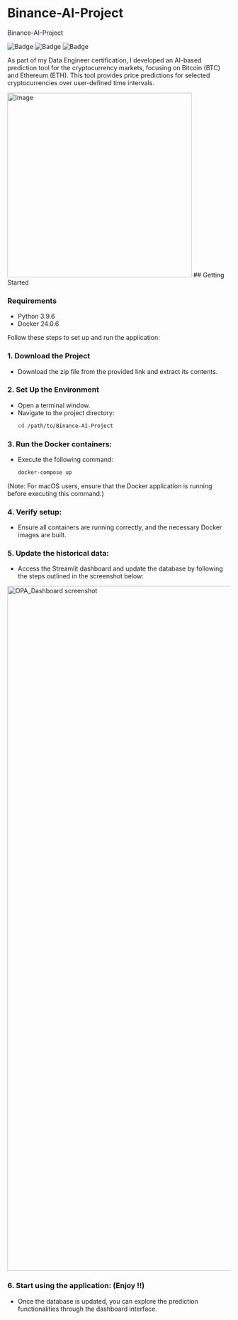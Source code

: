 # Binance-AI-Project
Binance-AI-Project


![Badge](https://img.shields.io/badge/Windows-0078D6?style=for-the-badge&logo=windows&logoColor=white)
![Badge](https://img.shields.io/badge/mac%20os-000000?style=for-the-badge&logo=apple&logoColor=white)
![Badge](https://img.shields.io/badge/Linux-FCC624?style=for-the-badge&logo=linux&logoColor=black)


As part of my Data Engineer certification, I developed an AI-based prediction tool for the cryptocurrency markets, focusing on Bitcoin (BTC) and Ethereum (ETH). This tool provides price predictions for selected cryptocurrencies over user-defined time intervals.

<img width="416" alt="image" src="https://github.com/user-attachments/assets/1d7b4cc2-6df7-4133-a3e2-577beedf35e9">
## Getting Started



### Requirements
- Python 3.9.6
- Docker 24.0.6



Follow these steps to set up and run the application:

### 1. Download the Project
  - Download the zip file from the provided link and extract its contents.

### 2. Set Up the Environment
  - Open a terminal window.
  - Navigate to the project directory:
      ```bash
      cd /path/to/Binance-AI-Project
    
### 3. Run the Docker containers:
  - Execute the following command:
    ```bash
    docker-compose up
  (Note: For macOS users, ensure that the Docker application is running before executing this command.)

### 4. Verify setup:
 - Ensure all containers are running correctly, and the necessary Docker images are built.

### 5. Update the historical data:
- Access the Streamlit dashboard and update the database by following the steps outlined in the screenshot below:

<img width="1544" alt="OPA_Dashboard screenshot" src="https://github.com/user-attachments/assets/6cad8b00-49e7-4544-a4d3-102b9f1a9592">

### 6. Start using the application: (Enjoy !!)
- Once the database is updated, you can explore the prediction functionalities through the dashboard interface.

